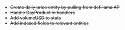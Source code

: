 - ~~Create daily price entity by pulling from defillama AP~~
- ~~Handle DayProduct in handlers~~
- ~~Add volumeUSD to stats~~
- ~~Add indexed fields to relevant entities~~
